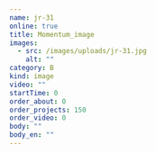 ```yaml
---
name: jr-31
online: true
title: Momentum_image
images:
  - src: /images/uploads/jr-31.jpg
    alt: ""
category: B
kind: image
video: ""
startTime: 0
order_about: 0
order_projects: 150
order_video: 0
body: ""
body_en: ""
---
```


